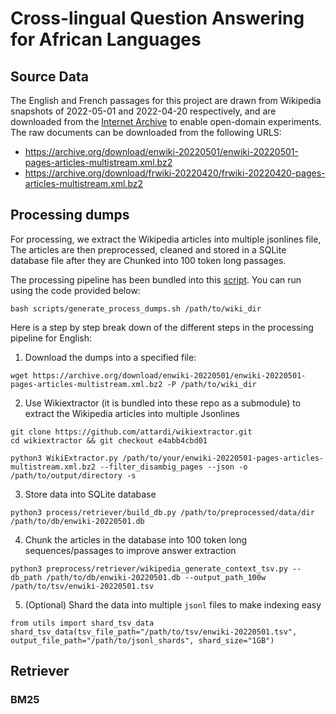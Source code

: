 # Cross-lingual Question Answering for African Languages


## Source Data

The English and French passages for this project are drawn from Wikipedia snapshots of 2022-05-01 and 2022-04-20 respectively, and are downloaded from the [Internet Archive](https://archive.org/) to enable open-domain experiments.
The raw documents can be downloaded from the following URLS:

- https://archive.org/download/enwiki-20220501/enwiki-20220501-pages-articles-multistream.xml.bz2
- https://archive.org/download/frwiki-20220420/frwiki-20220420-pages-articles-multistream.xml.bz2


## Processing dumps

For processing, we extract the Wikipedia articles into multiple jsonlines file, The articles are then preprocessed, cleaned and stored in a SQLite database file after they are Chunked into 100 token long passages. 

The processing pipeline has been bundled into this [script](scripts/generate_process_dumps.sh). You can run using the code provided below:

```terminal
bash scripts/generate_process_dumps.sh /path/to/wiki_dir
```

Here is a step by step break down of the different steps in the processing pipeline for English:

1. Download the dumps into a specified file:

```terminal
wget https://archive.org/download/enwiki-20220501/enwiki-20220501-pages-articles-multistream.xml.bz2 -P /path/to/wiki_dir
```

2. Use Wikiextractor (it is bundled into these repo as a submodule) to extract the Wikipedia articles into multiple Jsonlines 

```terminal
git clone https://github.com/attardi/wikiextractor.git
cd wikiextractor && git checkout e4abb4cbd01

python3 WikiExtractor.py /path/to/your/enwiki-20220501-pages-articles-multistream.xml.bz2 --filter_disambig_pages --json -o /path/to/output/directory -s
```

3. Store data into SQLite database

```terminal
python3 process/retriever/build_db.py /path/to/preprocessed/data/dir /path/to/db/enwiki-20220501.db
```

4. Chunk the articles in the database into 100 token long sequences/passages to improve answer extraction

```
python3 preprocess/retriever/wikipedia_generate_context_tsv.py --db_path /path/to/db/enwiki-20220501.db --output_path_100w  /path/to/tsv/enwiki-20220501.tsv
```

5. (Optional) Shard the data into multiple `jsonl` files to make indexing easy

```
from utils import shard_tsv_data
shard_tsv_data(tsv_file_path="/path/to/tsv/enwiki-20220501.tsv", output_file_path="/path/to/jsonl_shards", shard_size="1GB")
```

## Retriever

### BM25